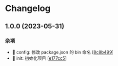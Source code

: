 # Changelog

<a name="1.0.0"></a>
## 1.0.0 (2023-05-31)

### 杂项

- 🔧 config: 修改 package.json 的 bin 命名 [[8c8b499](https://github.com/declanchiu/declan-chiu-cli/commit/8c8b4991ec9cb0d85420cbc3d3ae00ae9f4adcf3)]
- 🎉 init: 初始化项目 [[e177cc5](https://github.com/declanchiu/declan-chiu-cli/commit/e177cc5cb38f7bcff7d1d0211d8574f26a59370d)]


